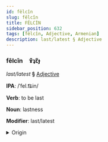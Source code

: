 ```yaml
---
id: fêlcîn
slug: fêlcîn
title: FÊLCİN
sidebar_position: 632
tags: [fêlcîn, Adjective, Armenian]
description: last/latest § Adjective
---
```


### fêlcîn&emsp;<span kind="abugida">ɤ͊ʇꞇ̃ɟ</span>

*last/latest* **§** [Adjective](../../tags/Adjective)

**IPA**: /ˈfel.t͡ɕin/

**Verb**: to be last

**Noun**: lastness

**Modifier**: last/latest

<details>
    <summary>Origin</summary>
    Armenian վերջին verǰin [veɾˈt͡ʃʰin]<br/>
    <em>Armenian Language Family</em>
</details>